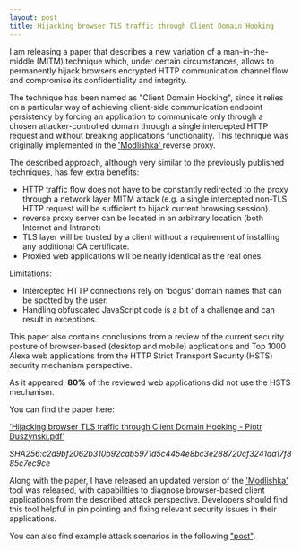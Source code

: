 ```yaml
---
layout: post
title: Hijacking browser TLS traffic through Client Domain Hooking
---
```



I am releasing a paper that describes a new variation of a man-in-the-middle (MITM) technique which, under certain circumstances, allows to permanently hijack browsers encrypted HTTP communication channel flow and compromise its confidentiality and integrity. 

The technique has been named as "Client Domain Hooking", since it relies on a particular way of achieving client-side communication endpoint persistency by forcing an application to communicate only through a chosen attacker-controlled domain through a single intercepted HTTP request and without breaking applications functionality. This technique was originally implemented in the ['Modlishka' ](https://blog.duszynski.eu/phishing-ng-bypassing-2fa-with-modlishka/) reverse proxy.

The described approach, although very similar to the previously published techniques, has few extra benefits:
-  HTTP traffic flow does not have to be constantly redirected to the proxy through a network layer MITM attack (e.g. a single intercepted non-TLS HTTP request will be sufficient to hijack current browsing session).
-  reverse proxy server can be located in an arbitrary location (both Internet and Intranet)
-  TLS layer will be trusted by a client without a requirement of installing any additional CA certificate.
-  Proxied web applications will be nearly identical as the real ones.

Limitations:
- Intercepted HTTP connections rely on 'bogus' domain names that can be spotted by the user. 
- Handling obfuscated JavaScript code is a bit of a challenge and can result in exceptions.

This paper also contains conclusions from a review of the current security posture of browser-based (desktop and mobile) applications and Top 1000 Alexa web applications from the HTTP Strict Transport Security (HSTS) security mechanism perspective. 

As it appeared, **80%** of the reviewed web applications did not use the HSTS mechanism.


You can find the paper here: 

['Hijacking browser TLS traffic through Client Domain Hooking - Piotr Duszynski.pdf'](https://github.com/drk1wi/assets/raw/master/Hijacking%20browser%20TLS%20traffic%20through%20Client%20Domain%20Hooking%20-%20Piotr%20Duszynski.pdf)

_SHA256:c2d9bf2062b310b92cab5971d5c4454e8bc3e288720cf3241da17f885c7ec9ce_

Along with the paper, I have released an updated version of the ['Modlishka'](https://github.com/drk1wi/Modlishka) tool was released, with capabilities to diagnose browser-based client applications from the described attack perspective. Developers should find this tool helpful in pin pointing and fixing relevant security issues in their applications. 

You can also find example attack scenarios in the following ["post"](https://blog.duszynski.eu/client-domain-hooking-in-practice/).


